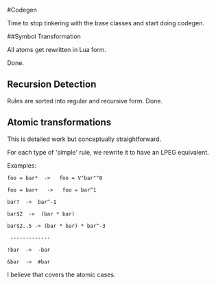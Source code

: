 #Codegen

Time to stop tinkering with the base classes and start doing codegen.


##Symbol Transformation

All atoms get rewritten in Lua form. 

Done.

## Recursion Detection

Rules are sorted into regular and recursive form. Done.

## Atomic transformations

This is detailed work but conceptually straightforward. 

For each type of 'simple' rule, we rewrite it to have an LPEG equivalent.

Examples:

` foo = bar*  ->   foo = V"bar"^0 `

` foo = bar+   ->   foo = bar^1 `

` bar?  ->  bar^-1 `

` bar$2  ->  (bar * bar) `

` bar$2..5 -> (bar * bar) * bar^-3 `

` -------------`

` !bar  ->  -bar `

` &bar  ->  #bar `  

I believe that covers the atomic cases. 
